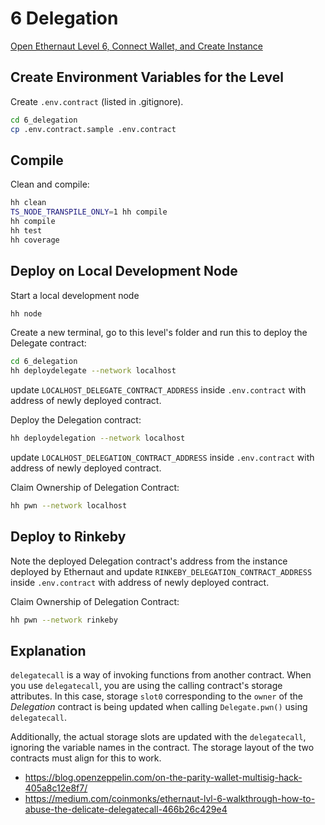 # 6 Delegation

[Open Ethernaut Level 6, Connect Wallet, and Create Instance](https://ethernaut.openzeppelin.com/level/0x9451961b7Aea1Df57bc20CC68D72f662241b5493)

## Create Environment Variables for the Level

Create `.env.contract` (listed in .gitignore).

```sh
cd 6_delegation
cp .env.contract.sample .env.contract
```

## Compile

Clean and compile:

```sh
hh clean
TS_NODE_TRANSPILE_ONLY=1 hh compile
hh compile
hh test
hh coverage
```

## Deploy on Local Development Node

Start a local development node

```sh
hh node
```

Create a new terminal, go to this level's folder and run this to deploy the Delegate contract:

```sh
cd 6_delegation
hh deploydelegate --network localhost
```

update `LOCALHOST_DELEGATE_CONTRACT_ADDRESS` inside `.env.contract` with address of newly deployed contract.

Deploy the Delegation contract:

```sh
hh deploydelegation --network localhost
```

update `LOCALHOST_DELEGATION_CONTRACT_ADDRESS` inside `.env.contract` with address of newly deployed contract.

Claim Ownership of Delegation Contract:

```sh
hh pwn --network localhost
```

## Deploy to Rinkeby

Note the deployed Delegation contract's address from the instance deployed by Ethernaut and update `RINKEBY_DELEGATION_CONTRACT_ADDRESS` inside `.env.contract` with address of newly deployed contract.

Claim Ownership of Delegation Contract:

```sh
hh pwn --network rinkeby
```

## Explanation

`delegatecall` is a way of invoking functions from another contract. When you use `delegatecall`, you are using the calling contract's storage attributes. In this case, storage `slot0` corresponding to the `owner` of the *Delegation* contract is being updated when calling `Delegate.pwn()` using `delegatecall`.

Additionally, the actual storage slots are updated with the `delegatecall`, ignoring the variable names in the contract. The storage layout of the two contracts must align for this to work.

* <https://blog.openzeppelin.com/on-the-parity-wallet-multisig-hack-405a8c12e8f7/>
* <https://medium.com/coinmonks/ethernaut-lvl-6-walkthrough-how-to-abuse-the-delicate-delegatecall-466b26c429e4>
